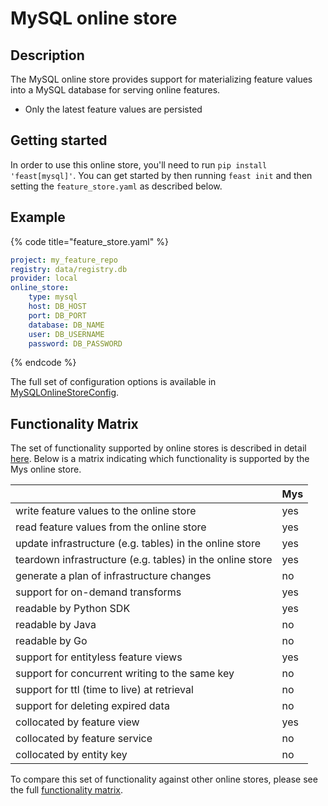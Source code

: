 # MySQL online store

## Description

The MySQL online store provides support for materializing feature values into a MySQL database for serving online features.

* Only the latest feature values are persisted

## Getting started
In order to use this online store, you'll need to run `pip install 'feast[mysql]'`. You can get started by then running `feast init` and then setting the `feature_store.yaml` as described below.

## Example

{% code title="feature_store.yaml" %}
```yaml
project: my_feature_repo
registry: data/registry.db
provider: local
online_store:
    type: mysql
    host: DB_HOST
    port: DB_PORT
    database: DB_NAME
    user: DB_USERNAME
    password: DB_PASSWORD
```
{% endcode %}

The full set of configuration options is available in [MySQLOnlineStoreConfig](https://rtd.feast.dev/en/master/#feast.infra.online_stores.mysql_online_store.MySQLOnlineStoreConfig).

## Functionality Matrix

The set of functionality supported by online stores is described in detail [here](overview.md#functionality).
Below is a matrix indicating which functionality is supported by the Mys online store.

|                                                           | Mys  |
| :-------------------------------------------------------- | :--- |
| write feature values to the online store                  | yes  |
| read feature values from the online store                 | yes  |
| update infrastructure (e.g. tables) in the online store   | yes  |
| teardown infrastructure (e.g. tables) in the online store | yes  |
| generate a plan of infrastructure changes                 | no   |
| support for on-demand transforms                          | yes  |
| readable by Python SDK                                    | yes  |
| readable by Java                                          | no   |
| readable by Go                                            | no   |
| support for entityless feature views                      | yes  |
| support for concurrent writing to the same key            | no   |
| support for ttl (time to live) at retrieval               | no   |
| support for deleting expired data                         | no   |
| collocated by feature view                                | yes  |
| collocated by feature service                             | no   |
| collocated by entity key                                  | no   |

To compare this set of functionality against other online stores, please see the full [functionality matrix](overview.md#functionality-matrix).
